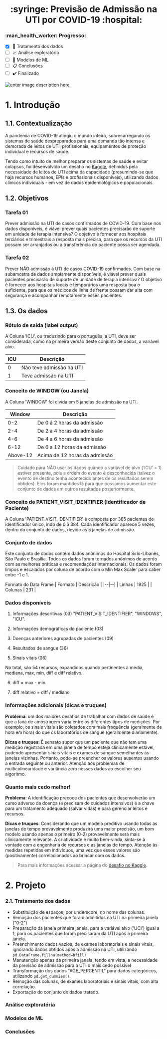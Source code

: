 <h1 align='center'> :syringe: Previsão de Admissão na UTI por COVID-19 :hospital: </h1>
<h3> :man_health_worker: Progresso: </h1>


 - [x] :floppy_disk: Tratamento dos dados
 - [ ] :chart_with_upwards_trend: Análise exploratória
 - [ ] :robot: Modelos de ML
 - [ ] :clipboard: Conclusões
 - [ ] :heavy_check_mark: Finalizado

![enter image description here](https://github.com/itsGab/previsao_uti_em_covid/raw/main/images/previsao_covid.jpg)

# 1.  Introdução

## 1.1.  Contextualização
    
A pandemia de COVID-19 atingiu o mundo inteiro, sobrecarregando os sistemas de saúde despreparados para uma demanda tão intensa e demorada de leitos de UTI, profissionais, equipamentos de proteção individual e recursos de saúde.

Tendo como intuito de melhor preparar os sistemas de saúde e evitar colapsos, foi desenvolvido um desafio no [Kaggle](https://www.kaggle.com/S%C3%ADrio-Libanes/covid19), definidos pela necessidade de leitos de UTI acima da capacidade (presumindo-se que haja recursos humanos, EPIs e profissionais disponíveis), utilizando dados clínicos individuais - em vez de dados epidemiológicos e populacionais.


## 1.2. Objetivos
    
### Tarefa 01

Prever admissão na UTI de casos confirmados de COVID-19. Com base nos dados disponíveis, é viável prever quais pacientes precisarão de suporte em unidade de terapia intensiva? O objetivo é fornecer aos hospitais terciários e trimestrais a resposta mais precisa, para que os recursos da UTI possam ser arranjados ou a transferência do paciente possa ser agendada.
  

### Tarefa 02

Prever NÃO admissão à UTI de casos COVID-19 confirmados. Com base na subamostra de dados amplamente disponíveis, é viável prever quais pacientes precisarão de suporte de unidade de terapia intensiva? O objetivo é fornecer aos hospitais locais e temporários uma resposta boa o suficiente, para que os médicos de linha de frente possam dar alta com segurança e acompanhar remotamente esses pacientes.
  

## 1.3. Os dados
      

### Rótulo de saída (label output)
  
A Coluna ‘ICU’, ou traduzindo para o português, a UTI, deve ser considerada, como na primeira versão deste conjunto de dados, a variável alvo.

| ICU | Descrição |
|--|--|
| 0 | Não teve admissão na UTI |
| 1 | Teve admissão na UTI |

  
### Conceito de WINDOW (ou Janela)
  
A Coluna 'WINDOW' foi divida em 5 janelas de admissão na UTI.

| Window | Descrição |
|--|--|
| 0-2 | De 0 á 2 horas da admissão |
|2-4 | De 2 a 4 horas da admissão |
|4-6 | De 4 a 6 horas da admissão |
|6-12 | De 6 a 12 horas da admissão|
|Above-12 | Acima de 12 horas da admissão |
  

> Cuidado para NÃO usar os dados quando a variável de alvo (‘ICU’ = 1) estiver presente, pois a ordem do evento é desconhecida (talvez o evento de destino tenha acontecido antes de os resultados serem obtidos). Eles foram mantidos lá para que possamos aumentar este conjunto de dados em outros resultados posteriormente.


### Conceito de PATIENT_VISIT_IDENTIFIER (Identificador de Paciente)

A Coluna 'PATIENT_VISIT_IDENTIFIER' é composta por 385 pacientes de identificador único, indo de 0 à 384. Cada identificador aparece 5 vezes, dentro do conjunto de dados, devido as 5 janelas de admissão.


### Conjunto de dados
  
Este conjunto de dados contém dados anônimos do Hospital Sírio-Libanês, São Paulo e Brasília. Todos os dados foram tornados anônimos de acordo com as melhores práticas e recomendações internacionais. Os dados foram limpos e escalados por coluna de acordo com o Min Max Scaler para caber entre -1 e 1.

Formato do Data Frame
| Formato | Descrição |
|--|--|
| Linhas | 1925 |
| Colunas | 231 |
  

### Dados disponíveis

1. Informações descritivas (03) 
		"PATIENT_VISIT_IDENTIFIER", "WINDOWS", "ICU".

3.  Informações demográficas do paciente (03)

4.  Doenças anteriores agrupadas de pacientes (09)

5.  Resultados de sangue (36)

6.  Sinais vitais (06)
 
No total, são 54 recursos, expandidos quando pertinentes à média, mediana, max, min, diff e diff relativo.

6.  diff = max - min
    
7.  diff relativo = diff / mediano
      

### Informações adicionais (dicas e truques)

**Problema**: um dos maiores desafios de trabalhar com dados de saúde é que a taxa de amostragem varia entre os diferentes tipos de medições. Por exemplo, os sinais vitais são coletados com mais frequência (geralmente de hora em hora) do que os laboratórios de sangue (geralmente diariamente).

**Dicas e truques**: É sensato supor que um paciente que não tem uma medição registrada em uma janela de tempo esteja clinicamente estável, podendo apresentar sinais vitais e exames de sangue semelhantes às janelas vizinhas. Portanto, pode-se preencher os valores ausentes usando a entrada seguinte ou anterior. Atenção aos problemas de multicolinearidade e variância zero nesses dados ao escolher seu algoritmo.

 
### Quanto mais cedo melhor!

**Problema**: A identificação precoce dos pacientes que desenvolverão um curso adverso da doença (e precisam de cuidados intensivos) é a chave para um tratamento adequado (salvar vidas) e para gerenciar leitos e recursos.

**Dicas e truques**: Considerando que um modelo preditivo usando todas as janelas de tempo provavelmente produzirá uma maior precisão, um bom modelo usando apenas o primeiro (0-2) provavelmente será mais clinicamente relevante. A criatividade é muito bem-vinda, sinta-se à vontade com a engenharia de recursos e as janelas de tempo. Atenção às medidas repetidas em indivíduos, uma vez que esses valores são (positivamente) correlacionados ao brincar com os dados.

> Para mais informações acessar a página do [desafio no Kaggle](https://www.kaggle.com/S%C3%ADrio-Libanes/covid19).

# 2. Projeto

### 2.1. Tratamento dos dados
* Substituição de espaços, por underscore, no nome das colunas.
* Remoção dos pacientes que foram admitidos na UTI na primeira janela ("0-2")
* Preparação da janela primeira janela, para a variável alvo ('UCI') igual a 1, para os pacientes que foram precisaram da UTI após a primeira janela.
* Preenchimento dados vazios, de exames laboratoriais e sinais vitais, ignorando dados obtidos após a admissão na UTI,  utilizando `pd.DataFrame.fillna(method=bfill)`
* Manutenção apenas da primeira janela, tendo em vista, a necessidade da previsão de admissão para a UTI o mais cedo possível
* Transformação dos dados "AGE_PERCENTIL" para dados categóricos, utilizando `pd.get_dummies()`.
* Remoção das colunas, de exames laboratoriais e sinais vitais, com alta correlação.
* Exportação do conjunto de dados tratado.

### Análise exploratória
### Modelos de ML
### Conclusões
